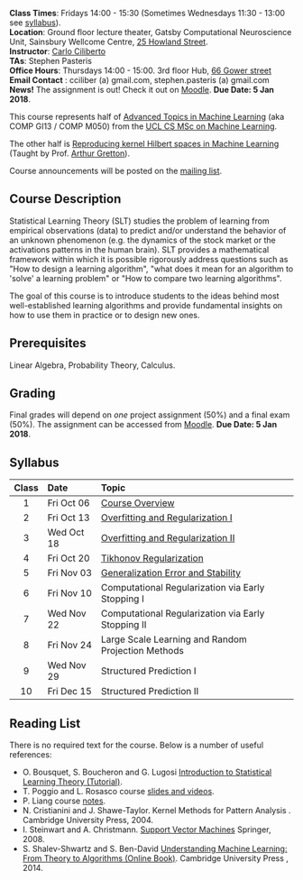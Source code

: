 **Class Times**:	Fridays 14:00 - 15:30 (Sometimes Wednesdays 11:30 - 13:00 see [syllabus](#syllabus)). <br>
**Location**:	Ground floor lecture theater, Gatsby Computational Neuroscience Unit, Sainsbury Wellcome Centre, [25 Howland Street](https://goo.gl/maps/ew5v5F6F7bF2). <br>
**Instructor**:	[Carlo Ciliberto](https://cciliber.github.io) <br>
**TAs**: Stephen Pasteris <br>
**Office Hours**:	Thursdays 14:00 - 15:00. 3rd floor Hub, [66 Gower street](https://goo.gl/maps/n1hb1BV2erR2)<br>
**Email Contact** :	cciliber (a) gmail.com, stephen.pasteris (a) gmail.com <br>
**News!** The assignment is out! Check it out on [Moodle](https://moodle.ucl.ac.uk). **Due Date: 5 Jan 2018**. 

This course represents half of [Advanced Topics in Machine Learning](http://www.cs.ucl.ac.uk/current_students/syllabus/compgi/compgi13_advanced_topics_in_machine_learning/) (aka COMP GI13 / COMP M050) from the [UCL CS MSc on Machine Learning](http://www.cs.ucl.ac.uk/prospective_students/msc_machine_learning/). 

The other half is [Reproducing kernel Hilbert spaces in Machine Learning](http://www.gatsby.ucl.ac.uk/~gretton/coursefiles/rkhscourse.html) (Taught by Prof. [Arthur Gretton](http://www.gatsby.ucl.ac.uk/~gretton/)).

Course announcements will be posted on the [mailing list](https://groups.google.com/forum/?fromgroups#!forum/csml-advanced-topics).

## Course Description

Statistical Learning Theory (SLT) studies the problem of learning from empirical observations (data) to predict and/or understand the behavior of an unknown phenomenon (e.g. the dynamics of the stock market or the activations patterns in the human brain). SLT provides a mathematical framework within which it is
possible rigorously address questions such as "How to design a learning algorithm", "what does it mean for an algorithm to 'solve' a learning problem" or "How to compare two learning algorithms".  

The goal of this course is to introduce students to the ideas behind most well-established learning algorithms and provide fundamental insights on how to use them in practice or to design new ones. 


## Prerequisites

Linear Algebra, Probability Theory, Calculus.

## Grading

Final grades will depend on *one* project assignment (50%) and a final exam (50%). 
The assignment can be accessed from [Moodle](https://moodle.ucl.ac.uk). **Due Date: 5 Jan 2018**. 

## Syllabus

**Class** | **Date** | **Topic**
 :---: | :--- | :---
1 | Fri Oct 06 | [Course Overview](/intro-slt/slides/lec1.pdf)
2 | Fri Oct 13 | [Overfitting and Regularization I](/intro-slt/slides/lec2-3.pdf)
3 | Wed Oct 18 | [Overfitting and Regularization II](/intro-slt/slides/lec2-3.pdf)
4 | Fri Oct 20 | [Tikhonov Regularization](/intro-slt/slides/lec4.pdf)
5 | Fri Nov 03 | [Generalization Error and Stability](/intro-slt/slides/lec5.pdf)
6 | Fri Nov 10 | Computational Regularization via Early Stopping I
7 | Wed Nov 22 | Computational Regularization via Early Stopping II
8 | Fri Nov 24 | Large Scale Learning and Random Projection Methods
9 | Wed Nov 29 | Structured Prediction I
10 | Fri Dec 15| Structured Prediction II

## Reading List

There is no required text for the course. Below is a number of useful references:

- O. Bousquet, S. Boucheron and G. Lugosi [Introduction to Statistical Learning Theory (Tutorial)](http://www.kyb.mpg.de/fileadmin/user_upload/files/publications/pdfs/pdf2819.pdf).
- T. Poggio and L. Rosasco course [slides and videos](http://www.mit.edu/~9.520).
- P. Liang course [notes](https://web.stanford.edu/class/cs229t/Lectures/percy-notes.pdf).
- N. Cristianini and J. Shawe-Taylor. Kernel Methods for Pattern Analysis . Cambridge University Press, 2004.
- I. Steinwart and A. Christmann. [Support Vector Machines](http://www.staff.uni-bayreuth.de/~bt230781/svm.html) Springer, 2008.
- S. Shalev-Shwartz and S. Ben-David [Understanding Machine Learning: From Theory to Algorithms (Online Book)](http://www.cs.huji.ac.il/~shais/UnderstandingMachineLearning/index.html). Cambridge University Press , 2014.



